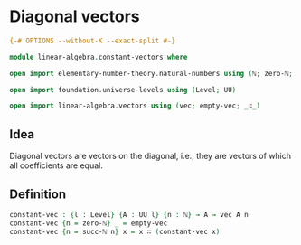 # Diagonal vectors

```agda
{-# OPTIONS --without-K --exact-split #-}

module linear-algebra.constant-vectors where

open import elementary-number-theory.natural-numbers using (ℕ; zero-ℕ; succ-ℕ)

open import foundation.universe-levels using (Level; UU)

open import linear-algebra.vectors using (vec; empty-vec; _∷_)
```

## Idea

Diagonal vectors are vectors on the diagonal, i.e., they are vectors of which all coefficients are equal.

## Definition

```agda
constant-vec : {l : Level} {A : UU l} {n : ℕ} → A → vec A n
constant-vec {n = zero-ℕ} _ = empty-vec
constant-vec {n = succ-ℕ n} x = x ∷ (constant-vec x)
```
